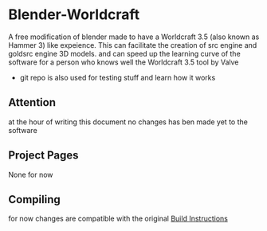 <!--
Keep this document short & concise,
linking to external resources instead of including content in-line.
See 'release/text/readme.html' for the end user read-me.
-->

Blender-Worldcraft
=======
A free modification of blender made to have a Worldcraft 3.5 (also known as Hammer 3) like expeience.
This can facilitate the creation of src engine and goldsrc engine 3D models.
and can speed up the learning curve of the software for a person who knows well the Worldcraft 3.5 tool by Valve
+ git repo is also used for testing stuff and learn how it works

Attention
-------------
at the hour of writing this document no changes has ben made yet to the software 

Project Pages
-------------

None for now

Compiling
-----------
for now changes are compatible with the original [Build Instructions](https://developer.blender.org/docs/handbook/building_blender/)

<!--
License
-------
Same lisence as blender (GNU General Public License, Version 3).
Individual files may have a different, but compatible license.
See [blender.org/about/license](https://www.blender.org/about/license) for details.
-->
